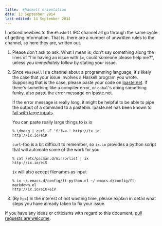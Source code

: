 ```yaml
---
title:  #haskell orientation
date: 13 September 2014
last-edited: 14 September 2014
---
```


I noticed newbies to the `#haskell` IRC channel all go through the same cycle of
getting information. That is, there are a number of unwritten rules to the
channel, so here they are, written out.

1.  Please don't ask to ask. What I mean is, don't say something along the lines
    of "I'm having an issue with `$x`, could someone please help me?", unless
    you *immediately* follow by stating your issue.

2.  Since `#haskell` is a channel about a programming language, it's likely the
    case that your issue involves a Haskell program you wrote. Supposing that is
    the case, please paste your code on
    [lpaste.net](http://lpaste.net/new/haskell). If there's something like a
    compiler error, or `cabal`'s doing something funky, also paste the error
    message on lpaste.net.

    If the error message is really long, it might be helpful to be able to pipe
    the output of a command to a pastebin. lpaste.net has been known to
    [fail with large inputs](https://github.com/chrisdone/lpaste/issues/21).

    You can paste really large things to ix.io

    ```nohighlight
    % \dmesg | curl -F 'f:1=<-' http://ix.io
    http://ix.io/eiR
    ```

    `curl`-foo is a bit difficult to remember, so `ix.io` provides a python
    script that will automate some of the work for you.

    ```nohighlight
    % cat /etc/pacman.d/mirrorlist | ix
    http://ix.io/eiS
    ```

    `ix` will also accept filenames as input
    
    ```nohighlight
    % ix ~/.emacs.d/config/ft-python.el ~/.emacs.d/config/ft-markdown.el 
    http://ix.io/eiU+eiV
    ```
3.  (By `hpc`) In the interest of not wasting time, please explain in detail
    what steps you have already taken to fix your issue.

If you have any ideas or criticisms with regard to this document,
[pull requests are welcome][1].

[1]: https://github.com/pharpend/pharpend.github.io/blob/hakyll/pages/haskell-orientation.md
